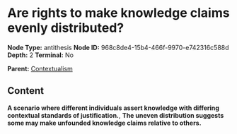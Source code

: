 # Are rights to make knowledge claims evenly distributed?

**Node Type:** antithesis
**Node ID:** 968c8de4-15b4-466f-9970-e742316c588d
**Depth:** 2
**Terminal:** No

**Parent:** [Contextualism](contextualism.md)

## Content

**A scenario where different individuals assert knowledge with differing contextual standards of justification.**, **The uneven distribution suggests some may make unfounded knowledge claims relative to others.**

